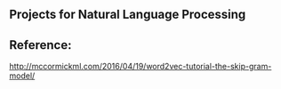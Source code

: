 ## Projects for Natural Language Processing

## Reference:
http://mccormickml.com/2016/04/19/word2vec-tutorial-the-skip-gram-model/
